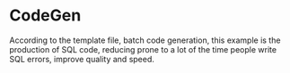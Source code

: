 # CodeGen
According to the template file, batch code generation, this example is the production of SQL code, reducing prone to a lot of the time people write SQL errors, improve quality and speed.
